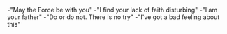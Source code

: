 -"May the Force be with you"
-"I find your lack of faith disturbing"
-"I am your father"
-"Do or do not. There is no try"
-"I've got a bad feeling about this"

